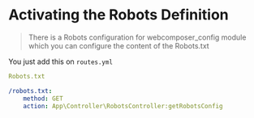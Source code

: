 # Activating the Robots Definition

> There is a Robots configuration for webcomposer_config module which you can
> configure the content of the Robots.txt

You just add this on `routes.yml`

```yaml
Robots.txt

/robots.txt:
    method: GET
    action: App\Controller\RobotsController:getRobotsConfig
```
